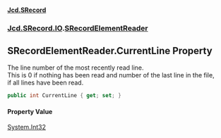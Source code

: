 #### [Jcd.SRecord](index.md 'index')
### [Jcd.SRecord.IO](Jcd.SRecord.IO.md 'Jcd.SRecord.IO').[SRecordElementReader](Jcd.SRecord.IO.SRecordElementReader.md 'Jcd.SRecord.IO.SRecordElementReader')

## SRecordElementReader.CurrentLine Property

The line number of the most recently read line.  
This is 0 if nothing has been read and number of the last line in the file,  
if all lines have been read.

```csharp
public int CurrentLine { get; set; }
```

#### Property Value
[System.Int32](https://docs.microsoft.com/en-us/dotnet/api/System.Int32 'System.Int32')